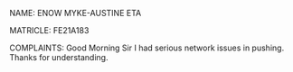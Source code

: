 NAME: ENOW MYKE-AUSTINE ETA

MATRICLE: FE21A183

COMPLAINTS: Good Morning Sir I had serious network issues in pushing. Thanks for understanding.
